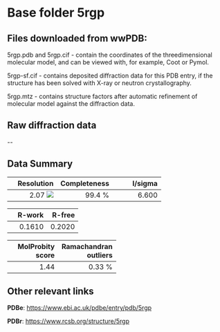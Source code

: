 # Base folder 5rgp

## Files downloaded from wwPDB:

5rgp.pdb and 5rgp.cif - contain the coordinates of the threedimensional molecular model, and can be viewed with, for example, Coot or Pymol.

5rgp-sf.cif - contains deposited diffraction data for this PDB entry, if the structure has been solved with X-ray or neutron crystallography.

5rgp.mtz - contains structure factors after automatic refinement of molecular model against the diffraction data.

## Raw diffraction data

--<br> 

## Data Summary
|   | Resolution | Completeness| I/sigma |
|---|-------------:|----------------:|--------------:|
|   |2.07 <img src="https://latex.codecogs.com/svg.latex?{\mbox{\normalfont\AA}}"/>|99.4  %|<img width=50/>6.600|

|   | **R-work**| **R-free**   
|---|-------------:|----------------:|           
||0.1610|0.2020|

|   |**MolProbity<br>score**| **Ramachandran<br>outliers** 
|---|-------------:|----------------:|
||1.44|0.33 %|

## Other relevant links 
**PDBe**:  https://www.ebi.ac.uk/pdbe/entry/pdb/5rgp
 
**PDBr**: https://www.rcsb.org/structure/5rgp 

